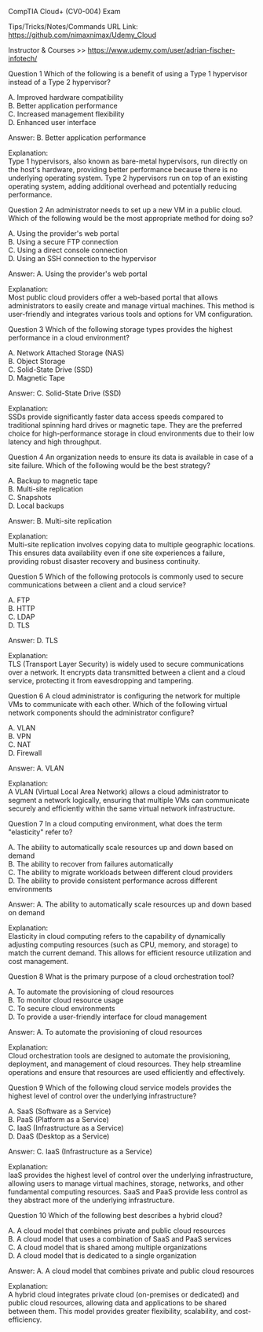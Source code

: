 
CompTIA Cloud+ (CV0-004) Exam

Tips/Tricks/Notes/Commands URL Link: https://github.com/nimaxnimax/Udemy_Cloud

Instructor & Courses >> https://www.udemy.com/user/adrian-fischer-infotech/

Question 1
Which of the following is a benefit of using a Type 1 hypervisor instead of a Type 2 hypervisor?

A. Improved hardware compatibility  
B. Better application performance  
C. Increased management flexibility  
D. Enhanced user interface

Answer: B. Better application performance

Explanation:  
Type 1 hypervisors, also known as bare-metal hypervisors, run directly on the host's hardware, providing better performance because there is no underlying operating system. Type 2 hypervisors run on top of an existing operating system, adding additional overhead and potentially reducing performance.

Question 2
An administrator needs to set up a new VM in a public cloud. Which of the following would be the most appropriate method for doing so?

A. Using the provider's web portal  
B. Using a secure FTP connection  
C. Using a direct console connection  
D. Using an SSH connection to the hypervisor

Answer: A. Using the provider's web portal

Explanation:  
Most public cloud providers offer a web-based portal that allows administrators to easily create and manage virtual machines. This method is user-friendly and integrates various tools and options for VM configuration.

Question 3
Which of the following storage types provides the highest performance in a cloud environment?

A. Network Attached Storage (NAS)  
B. Object Storage  
C. Solid-State Drive (SSD)  
D. Magnetic Tape

Answer: C. Solid-State Drive (SSD)

Explanation:  
SSDs provide significantly faster data access speeds compared to traditional spinning hard drives or magnetic tape. They are the preferred choice for high-performance storage in cloud environments due to their low latency and high throughput.

Question 4
An organization needs to ensure its data is available in case of a site failure. Which of the following would be the best strategy?

A. Backup to magnetic tape  
B. Multi-site replication  
C. Snapshots  
D. Local backups

Answer: B. Multi-site replication

Explanation:  
Multi-site replication involves copying data to multiple geographic locations. This ensures data availability even if one site experiences a failure, providing robust disaster recovery and business continuity.

Question 5
Which of the following protocols is commonly used to secure communications between a client and a cloud service?

A. FTP  
B. HTTP  
C. LDAP  
D. TLS

Answer: D. TLS

Explanation:  
TLS (Transport Layer Security) is widely used to secure communications over a network. It encrypts data transmitted between a client and a cloud service, protecting it from eavesdropping and tampering.

Question 6
A cloud administrator is configuring the network for multiple VMs to communicate with each other. Which of the following virtual network components should the administrator configure?

A. VLAN  
B. VPN  
C. NAT  
D. Firewall

Answer: A. VLAN

Explanation:  
A VLAN (Virtual Local Area Network) allows a cloud administrator to segment a network logically, ensuring that multiple VMs can communicate securely and efficiently within the same virtual network infrastructure.

Question 7
In a cloud computing environment, what does the term "elasticity" refer to?

A. The ability to automatically scale resources up and down based on demand  
B. The ability to recover from failures automatically  
C. The ability to migrate workloads between different cloud providers  
D. The ability to provide consistent performance across different environments

Answer: A. The ability to automatically scale resources up and down based on demand

Explanation:  
Elasticity in cloud computing refers to the capability of dynamically adjusting computing resources (such as CPU, memory, and storage) to match the current demand. This allows for efficient resource utilization and cost management.

Question 8
What is the primary purpose of a cloud orchestration tool?

A. To automate the provisioning of cloud resources  
B. To monitor cloud resource usage  
C. To secure cloud environments  
D. To provide a user-friendly interface for cloud management

Answer: A. To automate the provisioning of cloud resources

Explanation:  
Cloud orchestration tools are designed to automate the provisioning, deployment, and management of cloud resources. They help streamline operations and ensure that resources are used efficiently and effectively.

Question 9
Which of the following cloud service models provides the highest level of control over the underlying infrastructure?

A. SaaS (Software as a Service)  
B. PaaS (Platform as a Service)  
C. IaaS (Infrastructure as a Service)  
D. DaaS (Desktop as a Service)

Answer: C. IaaS (Infrastructure as a Service)

Explanation:  
IaaS provides the highest level of control over the underlying infrastructure, allowing users to manage virtual machines, storage, networks, and other fundamental computing resources. SaaS and PaaS provide less control as they abstract more of the underlying infrastructure.

Question 10
Which of the following best describes a hybrid cloud?

A. A cloud model that combines private and public cloud resources  
B. A cloud model that uses a combination of SaaS and PaaS services  
C. A cloud model that is shared among multiple organizations  
D. A cloud model that is dedicated to a single organization

Answer: A. A cloud model that combines private and public cloud resources

Explanation:  
A hybrid cloud integrates private cloud (on-premises or dedicated) and public cloud resources, allowing data and applications to be shared between them. This model provides greater flexibility, scalability, and cost-efficiency.

